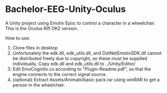 # Bachelor-EEG-Unity-Oculus
A Unity project using Emotiv Epoc to control a character in a wheelchair.
This is the Oculus Rift DK2 version.

How to use:
1. Clone files in desktop
2. Unfortunately the edk.dll, edk_utils.dll, and DotNetEmotivSDK.dll cannot be distributed freely due to copyright, so these must be supplied  
individually. Copy edk.dll and edk_utils.dll to ../Unity/Editor/
3. Edit EmoCognitiv.cs according to "Plugin-Readme.pdf", so that the engine connects to the correct signal source.
4. (optional) Extract Assets/Animatii/basic pack.rar using winRAR to get a person in the wheelchair.
